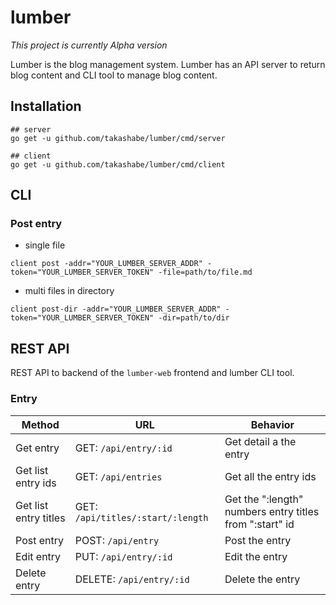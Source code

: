 # lumber

*This project is currently Alpha version*

Lumber is the blog management system. Lumber has an API server to return blog content and CLI tool to manage blog content.

## Installation

```
## server
go get -u github.com/takashabe/lumber/cmd/server

## client
go get -u github.com/takashabe/lumber/cmd/client
```

## CLI

### Post entry

- single file

```
client post -addr="YOUR_LUMBER_SERVER_ADDR" -token="YOUR_LUMBER_SERVER_TOKEN" -file=path/to/file.md
```

- multi files in directory

```
client post-dir -addr="YOUR_LUMBER_SERVER_ADDR" -token="YOUR_LUMBER_SERVER_TOKEN" -dir=path/to/dir
```

## REST API

REST API to backend of the `lumber-web` frontend and lumber CLI tool.

### Entry

| Method                | URL                                  | Behavior                                                |
| ------                | ------                               | -----                                                   |
| Get entry             | GET:    `/api/entry/:id`             | Get detail a the entry                                  |
| Get list entry ids    | GET:    `/api/entries`               | Get all the entry ids                                   |
| Get list entry titles | GET:    `/api/titles/:start/:length` | Get the ":length" numbers entry titles from ":start" id |
| Post entry            | POST:    `/api/entry`                | Post the entry                                          |
| Edit entry            | PUT:    `/api/entry/:id`             | Edit the entry                                          |
| Delete entry          | DELETE:   `/api/entry/:id`           | Delete the entry                                        |

